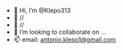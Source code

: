 - 👋 Hi, I’m @Klepo313
- 👀 //
- 🌱 //
- 💞️ I’m looking to collaborate on ...
- 📫 email: antonio.klepo1@gmail.com
<!---
Klepo313/Klepo313 is a ✨ special ✨ repository because its `README.md` (this file) appears on your GitHub profile.
You can click the Preview link to take a look at your changes.
--->
